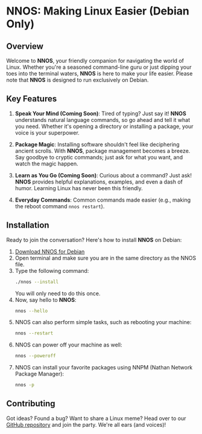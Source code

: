# NNOS: Making Linux Easier (Debian Only)

## Overview

Welcome to **NNOS**, your friendly companion for navigating the world of Linux. Whether you're a seasoned command-line guru or just dipping your toes into the terminal waters, **NNOS** is here to make your life easier. Please note that **NNOS** is designed to run exclusively on Debian.

## Key Features

1. **Speak Your Mind (Coming Soon)**: Tired of typing? Just say it! **NNOS** understands natural language commands, so go ahead and tell it what you need. Whether it's opening a directory or installing a package, your voice is your superpower.

2. **Package Magic**: Installing software shouldn't feel like deciphering ancient scrolls. With **NNOS**, package management becomes a breeze. Say goodbye to cryptic commands; just ask for what you want, and watch the magic happen.

3. **Learn as You Go (Coming Soon)**: Curious about a command? Just ask! **NNOS** provides helpful explanations, examples, and even a dash of humor. Learning Linux has never been this friendly.

4. **Everyday Commands**: Common commands made easier (e.g., making the reboot command `nnos restart`).

## Installation

Ready to join the conversation? Here's how to install **NNOS** on Debian:

1. [Download NNOS for Debian](https://github.com/Natuworkguy/NNOS/blob/2.4.9/linux/)
2. Open terminal and make sure you are in the same directory as the NNOS file.
3. Type the following command:
   ```bash
   ./nnos --install
   ```
   You will only need to do this once.
4. Now, say hello to **NNOS**:
   ```bash
   nnos --hello
   ```
5. NNOS can also perform simple tasks, such as rebooting your machine:
   ```bash
   nnos --restart
   ```
6. NNOS can power off your machine as well:
   ```bash
   nnos --poweroff
   ```
7. NNOS can install your favorite packages using NNPM (Nathan Network Package Manager):
   ```bash
   nnos -p
   ```

## Contributing

Got ideas? Found a bug? Want to share a Linux meme? Head over to our [GitHub repository](https://github.com/Natuworkguy/NNOS/tree/2.4.9) and join the party. We're all ears (and voices)!
